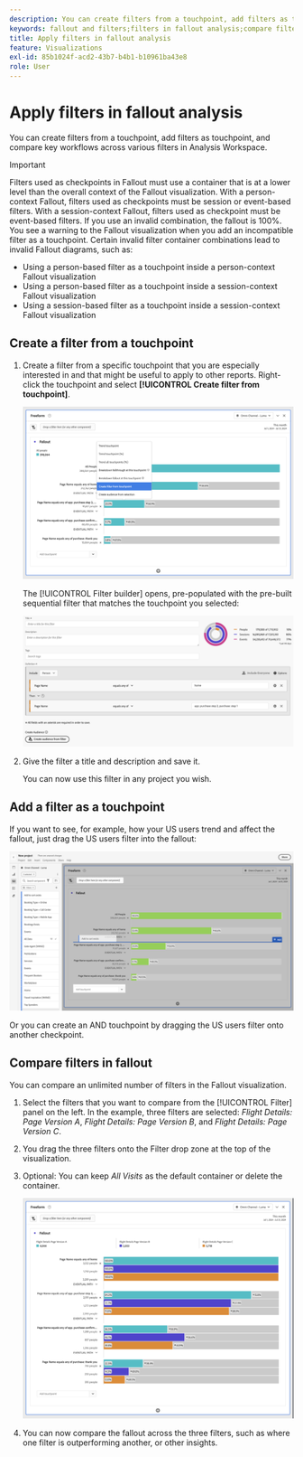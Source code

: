 ```yaml
---
description: You can create filters from a touchpoint, add filters as touchpoint, and compare key workflows across various filters in Analysis Workspace.
keywords: fallout and filters;filters in fallout analysis;compare filters in fallout
title: Apply filters in fallout analysis
feature: Visualizations
exl-id: 85b1024f-acd2-43b7-b4b1-b10961ba43e8
role: User
---
```

# Apply filters in fallout analysis

You can create filters from a touchpoint, add filters as touchpoint, and compare key workflows across various filters in Analysis Workspace.

>[!IMPORTANT]
>
>Filters used as checkpoints in Fallout must use a container that is at a lower level than the overall context of the Fallout visualization. With a person-context Fallout, filters used as checkpoints must be session or event-based filters. With a session-context Fallout, filters used as checkpoint must be event-based filters. If you use an invalid combination, the fallout is 100%. You see a warning to the Fallout visualization when you add an incompatible filter as a touchpoint. Certain invalid filter container combinations lead to invalid Fallout diagrams, such as:
>
>* Using a person-based filter as a touchpoint inside a person-context Fallout visualization
>* Using a person-based filter as a touchpoint inside a session-context Fallout visualization
>* Using a session-based filter as a touchpoint inside a session-context Fallout visualization

## Create a filter from a touchpoint

1. Create a filter from a specific touchpoint that you are especially interested in and that might be useful to apply to other reports. Right-click the touchpoint and select **[!UICONTROL Create filter from touchpoint]**.

   ![The Touchpoint drop-down menu with Create segment from touchpoint highlighted.](assets/fallout-createfilter.png)

   The [!UICONTROL Filter builder] opens, pre-populated with the pre-built sequential filter that matches the touchpoint you selected:

   ![The Filter Builder displays the pre-populated and pre-built sequential filter.](assets/fallout-definefilter.png)

1. Give the filter a title and description and save it.

   You can now use this filter in any project you wish.

## Add a filter as a touchpoint

If you want to see, for example, how your US users trend and affect the fallout, just drag the US users filter into the fallout:

![The US Users filter selected and  highlighted to drag into the fallout.](assets/fallout-addfilter.png)

Or you can create an AND touchpoint by dragging the US users filter onto another checkpoint.

## Compare filters in fallout

You can compare an unlimited number of filters in the Fallout visualization.

1. Select the filters that you want to compare from the [!UICONTROL Filter] panel on the left. In the example, three filters are selected: *Flight Details: Page Version A*, *Flight Details: Page Version B*, and *Flight Details: Page Version C*.
1. You drag the three filters onto the Filter drop zone at the top of the visualization.


1. Optional: You can keep *All Visits* as the default container or delete the container.

   ![The Fallout showing All Visits along with the two filters dragged in the previous step.](assets/fallout-multiplefilters.png)

1. You can now compare the fallout across the three filters, such as where one filter is outperforming another, or other insights.

